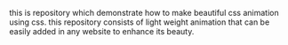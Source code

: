 this is repository which demonstrate how to make beautiful css animation using css.
this repository consists of light weight animation that can be easily added in any website to enhance its
beauty.